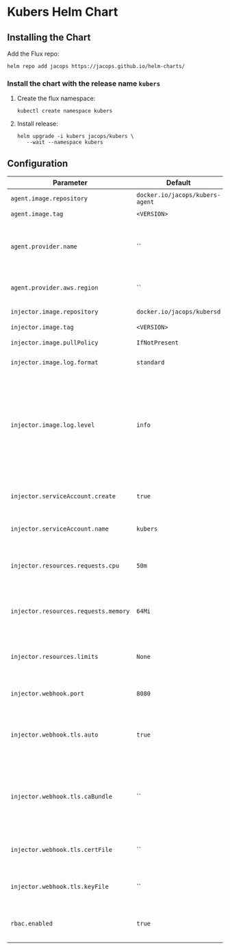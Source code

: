 # Kubers Helm Chart

## Installing the Chart
Add the Flux repo:
```
helm repo add jacops https://jacops.github.io/helm-charts/
```

### Install the chart with the release name `kubers`
1. Create the flux namespace:
   ```
   kubectl create namespace kubers
   ```

2. Install release:
   ```
   helm upgrade -i kubers jacops/kubers \
      --wait --namespace kubers
   ```

## Configuration

| Parameter | Default | Description |
| --- | --- | --- |
| `agent.image.repository` | `docker.io/jacops/kubers-agent` | Image repository |
| `agent.image.tag` | `<VERSION>` | Image tag |
| `agent.provider.name` | `` | If set, the provider annotation doesn't need to be set on pods |
| `agent.provider.aws.region` | `` | AWS region for AWS provider |
| `injector.image.repository` | `docker.io/jacops/kubersd` | Image repository |
| `injector.image.tag` | `<VERSION>` | Image tag |
| `injector.image.pullPolicy` | `IfNotPresent` | Image pull policy |
| `injector.image.log.format` | `standard` | Log output format |
| `injector.image.log.level` | `info` | Log verbosity level. Supported values (in order of detail) are "trace", "debug", "info", "warn", and "err" |
| `injector.serviceAccount.create` | `true` | If `true`, create a new service account |
| `injector.serviceAccount.name` | `kubers` | Service account to be used
| `injector.resources.requests.cpu` | `50m` | CPU resource requests for the Flux deployment |
| `injector.resources.requests.memory` | `64Mi` | Memory resource requests for the Flux deployment |
| `injector.resources.limits` | `None` | CPU/memory resource limits for the Flux deployment |
| `injector.webhook.port` | `8080` | Address to bind listener to |
| `injector.webhook.tls.auto` | `true` | Should the self-signed certs be used for the mutation webhook |
| `injector.webhook.tls.caBundle` | `` | CA bundle for webhook. Should be used in conjunction with `certFile` and `keyFile` |
| `injector.webhook.tls.certFile` | `` | PEM-encoded TLS certificate to serve |
| `injector.webhook.tls.keyFile` | `` | PEM-encoded TLS private key to serve |
| `rbac.enabled` | `true` | If `true`, create and use RBAC resources |
